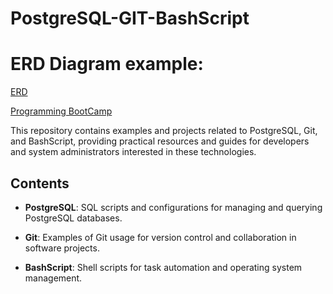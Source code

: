# PostgreSQL-GIT-BashScript

# ERD Diagram example: 
[ERD](https://github.com/KnEl1a/PostgreSQL-GIT-BashScript/blob/main/ERD%20diagrams/ERD%20Universe.png?raw=true)

[Programming BootCamp](https://www.freecodecamp.org/)

This repository contains examples and projects related to PostgreSQL, Git, and BashScript, providing practical resources and guides for developers and system administrators interested in these technologies.

## Contents

- **PostgreSQL**: SQL scripts and configurations for managing and querying PostgreSQL databases.
  
- **Git**: Examples of Git usage for version control and collaboration in software projects.

- **BashScript**: Shell scripts for task automation and operating system management.

